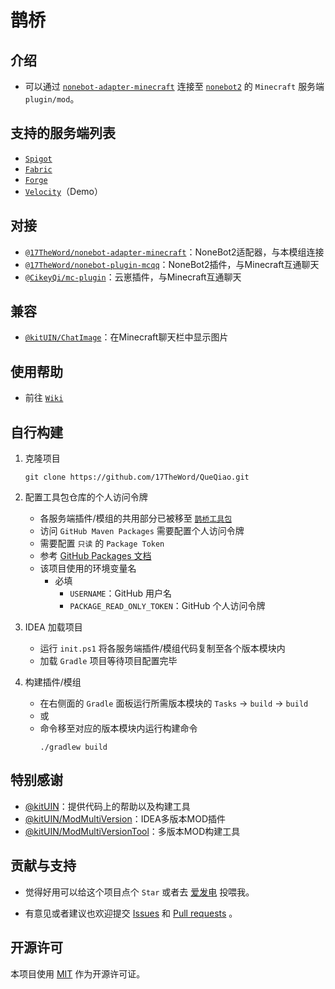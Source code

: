 # 鹊桥

## 介绍

- 可以通过 [`nonebot-adapter-minecraft`](https://github.com/17TheWord/nonebot-adapter-minecraft)
  连接至 [`nonebot2`](https://github.com/nonebot/nonebot2) 的 `Minecraft` 服务端 `plugin/mod`。

## 支持的服务端列表

- [`Spigot`](https://www.spigotmc.org/)
- [`Fabric`](https://fabricmc.net/)
- [`Forge`](https://files.minecraftforge.net/)
- [`Velocity`](https://papermc.io/software/velocity)（Demo）

## 对接

- [`@17TheWord/nonebot-adapter-minecraft`](https://github.com/17TheWord/nonebot-adapter-minecraft)：NoneBot2适配器，与本模组连接
- [`@17TheWord/nonebot-plugin-mcqq`](https://github.com/17TheWord/nonebot-plugin-mcqq)：NoneBot2插件，与Minecraft互通聊天
- [`@CikeyQi/mc-plugin`](https://github.com/CikeyQi/mc-plugin)：云崽插件，与Minecraft互通聊天

## 兼容

- [`@kitUIN/ChatImage`](https://github.com/kitUIN/ChatImage)：在Minecraft聊天栏中显示图片

## 使用帮助

- 前往 [`Wiki`](https://github.com/17TheWord/QueQiao/wiki)

## 自行构建

1. 克隆项目

    ```shell
    git clone https://github.com/17TheWord/QueQiao.git
    ```

2. 配置工具包仓库的个人访问令牌

    - 各服务端插件/模组的共用部分已被移至 [`鹊桥工具包`](https://github.com/17TheWord/QueQiaoTool)
    - 访问 `GitHub Maven Packages` 需要配置个人访问令牌
    - 需要配置 `只读` 的 `Package Token`
    - 参考 [GitHub Packages 文档](https://docs.github.com/zh/packages/working-with-a-github-packages-registry/working-with-the-gradle-registry#%E5%90%91-github-packages-%E9%AA%8C%E8%AF%81)
    - 该项目使用的环境变量名
        - 必填
            - `USERNAME`：GitHub 用户名
            - `PACKAGE_READ_ONLY_TOKEN`：GitHub 个人访问令牌

3. IDEA 加载项目
    - 运行 `init.ps1` 将各服务端插件/模组代码复制至各个版本模块内
    - 加载 `Gradle` 项目等待项目配置完毕

4. 构建插件/模组
    - 在右侧面的 `Gradle` 面板运行所需版本模块的 `Tasks` -> `build` -> `build`
    - 或
    - 命令移至对应的版本模块内运行构建命令
      ```shell
      ./gradlew build
      ```

## 特别感谢

- [@kitUIN](https://github.com/kitUIN)：提供代码上的帮助以及构建工具
- [@kitUIN/ModMultiVersion](https://github.com/kitUIN/ModMultiVersion)：IDEA多版本MOD插件
- [@kitUIN/ModMultiVersionTool](https://github.com/kitUIN/ModMultiVersionTool)：多版本MOD构建工具

## 贡献与支持

- 觉得好用可以给这个项目点个 `Star` 或者去 [爱发电](https://afdian.com/a/17TheWord) 投喂我。

- 有意见或者建议也欢迎提交 [Issues](https://github.com/17TheWord/QueQiao/issues)
  和 [Pull requests](https://github.com/17TheWord/QueQiao/pulls) 。

## 开源许可

本项目使用 [MIT](https://github.com/17TheWord/QueQiao/blob/main/LICENSE) 作为开源许可证。
